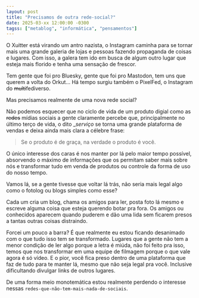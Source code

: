 ```yaml
---
layout: post
title: "Precisamos de outra rede-social?"
date: 2025-03-xx 12:00:00 -0300
tagss: ["metablog", "informática", "pensamentos"]
---
```


O Xuitter está virando um antro nazista, o Instagram caminha para se tornar mais uma grande galeria de lojas e pessoas fazendo propaganda de coisas e lugares. Com isso, a galera tem ido em busca de algum outro lugar que esteja mais florido e tenha uma sensação de frescor.  

Tem gente que foi pro Bluesky, gente que foi pro Mastodon, tem uns que querem a volta do Orkut... Há tempo surgiu também o PixelFed, o Instagram do ~~multi~~fediverso.  

Mas precisamos realmente de uma nova rede social?  

Não podemos esquecer que no ciclo de vida de um produto digial como as ~~redes~~ mídias sociais a gente claramente percebe que, principalmente no último terço de vida, o dito __serviço_ se torna uma grande plataforma de vendas e deixa ainda mais clara a célebre frase:  

>Se o produto é de graça, na verdade o produto é você.  

O único interesse dos caras é nos manter por lá pelo maior tempo possível, absorvendo o máximo de informações que os permitam saber mais sobre nós e transformar tudo em venda de produtos ou controle da forma de uso do nosso tempo.  

Vamos lá, se a gente tivesse que voltar lá trás, não seria mais legal algo como o fotolog ou blogs simples como esse?  

Cada um cria um blog, chama os amigos para ler, posta foto lá mesmo e escreve alguma coisa que esteja querendo botar pra fora. Os amigos ou conhecidos aparecem quando puderem e dão uma lida sem ficarem presos a tantas outras coisas distraindo.  

Forcei um pouco a barra? É que realmente eu estou ficando desanimado com o que tudo isso tem se transformado. Lugares que a gente não tem a menor condição de ler algo porque a letra é miúda, não foi feito pra isso, temos que nos transformar em uma equipe de filmagem porque o que vale agora é só vídeo. E o pior, você fica preso dentro de uma plataforma que faz de tudo para te manter lá, mesmo que não seja legal pra você. Inclusive dificultando divulgar links de outros lugares.  

De uma forma meio monotemática estou realmente perdendo o interesse nessas ```redes-que-não-tem-mais-nada-de-sociais```.
